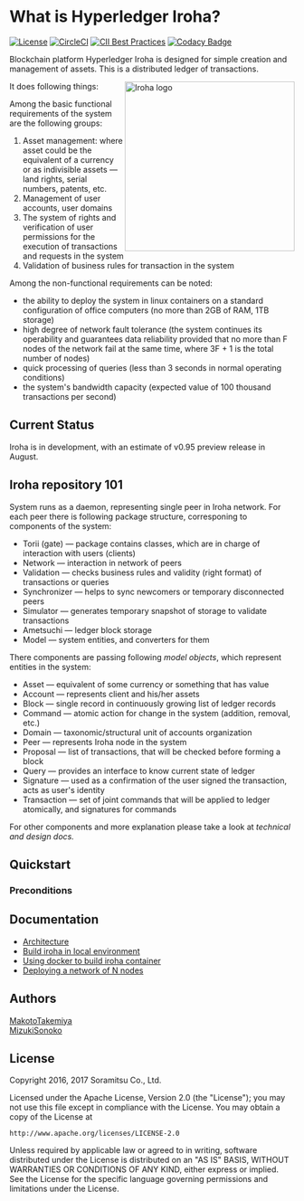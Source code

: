 # What is Hyperledger Iroha?

[![License](https://img.shields.io/badge/License-Apache%202.0-blue.svg)](https://opensource.org/licenses/Apache-2.0)
[![CircleCI](https://circleci.com/gh/hyperledger/iroha/tree/master.svg?style=svg)](https://circleci.com/gh/hyperledger/iroha/tree/master)
[![CII Best Practices](https://bestpractices.coreinfrastructure.org/projects/960/badge)](https://bestpractices.coreinfrastructure.org/projects/960)
[![Codacy Badge](https://api.codacy.com/project/badge/Grade/4d8edb74d4954c76a4656a9e109dbc4e)](https://www.codacy.com/app/neewy/iroha?utm_source=github.com&amp;utm_medium=referral&amp;utm_content=hyperledger/iroha&amp;utm_campaign=Badge_Grade)

Blockchain platform Hyperledger Iroha is designed for simple creation and management of assets. This is a distributed ledger of transactions.

<img height="300px" src="docs/Iroha_3_sm.png"
 alt="Iroha logo" title="Iroha" align="right" />

It does following things:

Among the basic functional requirements of the system are the following groups:
1. Asset management: where asset could be the equivalent of a currency or as indivisible assets — land rights, serial numbers, patents, etc.
2. Management of user accounts, user domains
3. The system of rights and verification of user permissions for the execution of transactions and requests in the system
4. Validation of business rules for transaction in the system


Among the non-functional requirements can be noted:
* the ability to deploy the system in linux containers on a standard configuration of office computers (no more than 2GB of RAM, 1TB storage)
* high degree of network fault tolerance (the system continues its operability and guarantees data reliability provided that no more than F nodes of the network fail at the same time, where 3F + 1 is the total number of nodes)
* quick processing of queries (less than 3 seconds in normal operating conditions)
* the system's bandwidth capacity (expected value of 100 thousand transactions per second)

## Current Status

Iroha is in development, with an estimate of v0.95 preview release in August. 

## Iroha repository 101

System runs as a daemon, representing single peer in Iroha network. For each peer there is following package structure, corresponing to components of the system:
* Torii (gate) — package contains classes, which are in charge of interaction with users (clients)
* Network — interaction in network of peers 
* Validation — checks business rules and validity (right format) of transactions or queries 
* Synchronizer — helps to sync newcomers or temporary disconnected peers   
* Simulator — generates temporary snapshot of storage to validate transactions 
* Ametsuchi — ledger block storage
* Model — system entities, and converters for them

There components are passing following _model objects_, which represent entities in the system:
* Asset — equivalent of some currency or something that has value
* Account — represents client and his/her assets
* Block — single record in continuously growing list of ledger records
* Command — atomic action for change in the system (addition, removal, etc.)  
* Domain — taxonomic/structural unit of accounts organization  
* Peer — represents Iroha node in the system
* Proposal — list of transactions, that will be checked before forming a block 
* Query — provides an interface to know current state of ledger  
* Signature — used as a confirmation of the user signed the transaction, acts as user's identity  
* Transaction — set of joint commands that will be applied to ledger atomically, and signatures for commands 

For other components and more explanation please take a look at *technical and design docs.*

## Quickstart

### Preconditions


## Documentation
 - [Architecture](./docs/architecture.md)
 - [Build iroha in local environment](./docs/how_to_build.rst)
 - [Using docker to build iroha container](./docker/README.md)
 - [Deploying a network of N nodes](./docs/iroha_network.md)

## Authors

[MakotoTakemiya](https://github.com/takemiyamakoto)  
[MizukiSonoko](https://github.com/MizukiSonoko)

## License

Copyright 2016, 2017 Soramitsu Co., Ltd.

Licensed under the Apache License, Version 2.0 (the "License");
you may not use this file except in compliance with the License.
You may obtain a copy of the License at

    http://www.apache.org/licenses/LICENSE-2.0

Unless required by applicable law or agreed to in writing, software
distributed under the License is distributed on an "AS IS" BASIS,
WITHOUT WARRANTIES OR CONDITIONS OF ANY KIND, either express or implied.
See the License for the specific language governing permissions and
limitations under the License.
